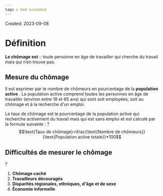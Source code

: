 ```yaml
---
tags : mod economie
---
```

Created: 2023-09-08

# Définition
**Le chômage est** :: toute personne en âge de travailler qui cherche du travail mais qui n’en trouve pas.

## Mesure du chômage
Il est exprimer par le nombre de chômeurs en pourcentage de la **population active** . La population active comprend toutes les personnes en âge de travailler (environ entre 18 et 65 ans) qui sont soit employées, soit au chômage et à la recherche d'un emploi.

Le taux de chômage est le pourcentage de la population active qui recherche activement du travail mais qui est sans emploi et est calculé par la formule suivante :
?
$$\text{Taux de chômage}=\frac{\text{Nombre de chômeurs}}{\text{Population active totale}}*100$$ 
## Difficultés de mesurer le chômage
?
1. **Chômage caché**
2. **Travailleurs découragés**
3. **Disparités régionales, ethniques, d'âge et de sexe**
4. **Économie informelle**
